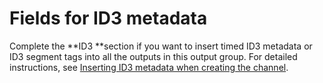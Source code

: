 # Fields for ID3 metadata<a name="hls-id3"></a>

Complete the **ID3 **section if you want to insert timed ID3 metadata or ID3 segment tags into all the outputs in this output group\. For detailed instructions, see [Inserting ID3 metadata when creating the channel](insert-timed-metadata.md)\.